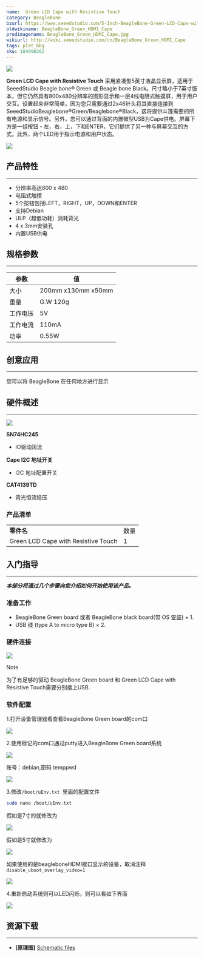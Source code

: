 ```yaml
---
name:  Green LCD Cape with Resistive Touch
category: BeagleBone
bzurl: https://www.seeedstudio.com/5-Inch-BeagleBone-Green-LCD-Cape-with-Resistive-Touch-p-2642.html
oldwikiname: BeagleBone_Green_HDMI_Cape
prodimagename: BeagleBone_Green_HDMI_Cape.jpg
wikiurl: http://wiki.seeedstudio.com/cn/BeagleBone_Green_HDMI_Cape
tags: plat_bbg
sku: 104990262
---
```


![](https://www.seeedstudio.site/media/catalog/product/cache/ef3164306500b1080e8560b2e8b5cc0f/h/t/httpsstatics3.seeedstudio.comseeedimg2016-08ddkssqrw2lfthpq0phlecp1r.jpg)

**Green LCD Cape with Resistive Touch** 采用紧凑型5英寸液晶显示屏，适用于SeeedStudio Beagle bone® Green 或 Beagle bone Black。尺寸略小于7英寸版本，但它仍然具有800x480分辨率的图形显示和一层4线电阻式触摸屏，用于用户交互。设置起来非常简单，因为您只需要通过2x46针头将其直接连接到SeeedStudioBeaglebone®Green/Beaglebone®Black，这将提供斗篷需要的所有电源和显示信号。另外，您可以通过背面的内置微型USB为Cape供电。屏幕下方是一组按钮 - 左，右，上，下和ENTER，它们提供了另一种与屏幕交互的方式。此外，两个LED用于指示电源和用户状态。

[![](https://github.com/SeeedDocument/wiki_chinese/raw/master/docs/images/click_to_buy.PNG)](https://item.taobao.com/item.htm?spm=a1z10.3-c-s.w4002-17798475645.15.4e2533dbJTz1bd&id=592870112931)

## 产品特性

--------

- 分辨率高达800 x 480
- 电阻式触摸
- 5个按钮包括LEFT，RIGHT，UP，DOWN和ENTER
- 支持Debian
- ULP（超低功耗）消耗背光
- 4 x 3mm安装孔
- 内置USB供电

## 规格参数

-------------

| 参数                | 值                                                                                                  |
|--------------------------|--------------------------------------------------------------------------------------------------------|
| 大小            | 200mm x130mm x50mm                                                                                              |
| 重量 | G.W 120g                                  |
|工作电压|5V |
|工作电流|110mA |
|功率|0.55W |


## 创意应用

-----------------

您可以将 BeagleBone 在任何地方进行显示

## 硬件概述
-----------------

![](https://www.seeedstudio.site/media/catalog/product/cache/ef3164306500b1080e8560b2e8b5cc0f/h/t/httpsstatics3.seeedstudio.comseeedimg2016-08za8h5rzwtbm1lq3n3oydkcxp.jpg)


**SN74HC245**

   - IO驱动阔流

**Cape I2C 地址开关**

   - I2C 地址配置开关

**CAT4139TD**

   - 背光恒流稳压


### 产品清单

|                            |          |
|----------------------------|----------|
| **零件名**             | 数量 |
|  Green LCD Cape with Resistive Touch | 1        |

## 入门指导
-----------

***本部分将通过几个步骤向您介绍如何开始使用该产品。***

### 准备工作

- BeagleBone Green board 或者 BeagleBone black board(带 OS [安装](http://beagleboard.org/getting-started)) × 1.
- USB 线 (type A to micro type B) × 2.

### 硬件连接

![](https://www.seeedstudio.site/media/catalog/product/cache/ef3164306500b1080e8560b2e8b5cc0f/h/t/httpsstatics3.seeedstudio.comseeedimg2016-086yqt2uwelst8w5mwuaklys12.jpg)

<div class="admonition note">
<p class="admonition-title">Note</p>

为了有足够的驱动 BeagleBone Green board 和  Green LCD Cape with Resistive Touch需要分别接上USB.

</div>

### 软件配置

1.打开设备管理器看查看BeagleBone Green board的com口

![](https://github.com/SeeedDocument/BBG-LCD-Cape-with-Resistive-Touch/raw/master/img/com-show.png)

2.使用标记的com口通过putty进入BeagleBone Green board系统

![](https://github.com/SeeedDocument/BBG-LCD-Cape-with-Resistive-Touch/raw/master/img/putty-config.png)

账号：debian,密码 temppwd

![](https://github.com/SeeedDocument/BBG-LCD-Cape-with-Resistive-Touch/raw/master/img/BBG-start.png)

3.修改`/boot/uEnv.txt `里面的配置文件

```bash
sudo nano /boot/uEnv.txt
```

假如是7寸的就修改为

![](https://github.com/SeeedDocument/BBG-LCD-Cape-with-Resistive-Touch/raw/master/img/7-inch-config.png)

假如是5寸就修改为

![](https://github.com/SeeedDocument/BBG-LCD-Cape-with-Resistive-Touch/raw/master/img/5-inch-config.png)

如果使用的是beagleboneHDMI接口显示的设备，取消注释`disable_uboot_overlay_video=1`

![](https://github.com/SeeedDocument/BBG-LCD-Cape-with-Resistive-Touch/raw/master/img/HDMI-config.png)

4.重新启动系统则可以LED闪烁，则可以看如下界面

![](https://raw.githubusercontent.com/SeeedDocument/BeagleBone_Green_HDMI_Cape/master/img/Bbb_vnc.jpg)

## 资源下载
---------

- **[原理图]** [Schematic files](http://statics3.seeedstudio.com/assets/file/bazaar/product/5INCH_BBG_00A2_SCH.pdf)

